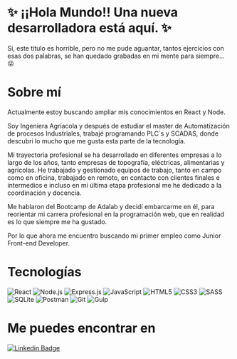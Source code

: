 # ✨ ¡¡Hola Mundo!! Una nueva desarrolladora está aquí. ✨

Sí, este título es horrible, pero no me pude aguantar, tantos ejercicios con esas dos palabras, se han quedado grabadas en mi mente para siempre... 😜

# Sobre mí

Actualmente estoy buscando ampliar mis conocimientos en React y Node.

Soy Ingeniera Agríacola y después de estudiar el master de Automatización de procesos Industriales, trabajé programando PLC´s y SCADAS, donde descubrí lo mucho que me gusta esta parte de la tecnología.

Mi trayectoria profesional se ha desarrollado en diferentes empresas a lo largo de los años, tanto empresas de topografía, eléctricas, alimentarias y agrícolas. He trabajado y gestionado equipos de trabajo, tanto en campo como en oficina, trabajado en remoto, en contacto con clientes finales e intermedios e incluso en mi última etapa profesional me he dedicado a la coordinación y docencia.

Me hablaron del Bootcamp de Adalab y decidí embarcarme en él, para reorientar mi carrera profesional en la programación web, que en realidad es lo que siempre me ha gustado. 

Por lo que ahora me encuentro buscando mi primer empleo como Junior Front-end Developer.



# Tecnologías
![React](https://img.shields.io/badge/-React-61DAFB?style=plastic&logo=react&logoColor=white)
![Node.js](https://img.shields.io/badge/-Node.js-339933?style=plastic&logo=node.js&logoColor=white)
![Express.js](https://img.shields.io/badge/-Express.js-F7DF1E?style=plastic&logo=Express&logoColor=black)
![JavaScript](https://img.shields.io/badge/-JavaScript-F7DF1E?style=plastic&logo=JavaScript&logoColor=black)
![HTML5](https://img.shields.io/badge/-HTML5-orange?style=plastic&logo=html5&logoColor=white)
![CSS3](https://img.shields.io/badge/-CSS3-1572B6?style=plastic&logo=css3&logoColor=white)
![SASS](https://img.shields.io/badge/-SASS-CC6699?style=plastic&logo=sass&logoColor=white)
![SQLite](https://img.shields.io/badge/-SQLite-0061a9?style=plastic&logo=SQLite&logoColor=black)
![Postman](https://img.shields.io/badge/-Postman-orange?style=plastic&logo=Postman&logoColor=white)
![Git](https://img.shields.io/badge/-Git-F05032?style=plastic&logo=git&logoColor=white)
![Gulp](https://img.shields.io/badge/-Gulp-red?style=plastic&logo=gulp&logoColor=white)


# Me puedes encontrar en 

[![Linkedin Badge](https://img.shields.io/badge/-Linkedin-0077B5?style=plastic&logo=Linkedin&logoColor=white&link=https://www.linkedin.com/in/monicaglezsanch/)](https://www.linkedin.com/in/monicaglezsanch/)


